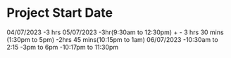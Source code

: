 # Project Start Date
  04/07/2023
    -3 hrs
  05/07/2023
    -3hr(9:30am to 12:30pm) + 
    - 3 hrs 30 mins (1:30pm to 5pm)
    -2hrs 45 mins(10:15pm to 1am)
  06/07/2023
    -10:30am to 2:15
    -3pm to 6pm 
    -10:17pm to 11:30pm